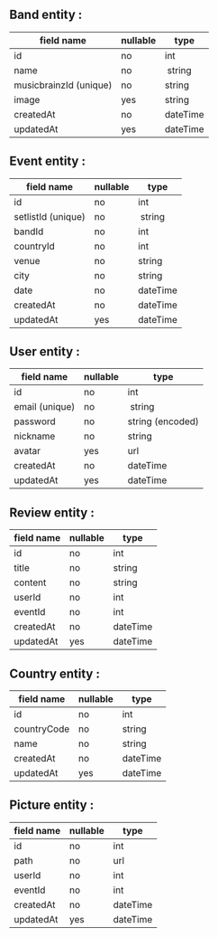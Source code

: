 ## Band entity :

| field name               | nullable            | type                |
|--------------------------|---------------------|---------------------|
| id                     | no                  | int              |
| name                     | no                  | string              |
| musicbrainzId (unique)            | no                  | string              |
| image                    | yes                  | string              |
| createdAt                | no                  | dateTime            |
| updatedAt                | yes                  | dateTime            |


## Event entity :

| field name               | nullable            | type                |
|--------------------------|---------------------|---------------------|
| id                     | no                  | int              |
| setlistId (unique)                    | no                  | string              |
| bandId            | no                  | int              |
| countryId                    | no                  | int              |
| venue                    | no                  | string              |
| city                    | no                  | string              |
| date                    | no                  | dateTime              |
| createdAt                | no                  | dateTime            |
| updatedAt                | yes                  | dateTime            |


## User entity :

| field name               | nullable            | type                |
|--------------------------|---------------------|---------------------|
| id                     | no                  | int              |
| email (unique)                     | no                  | string              |
| password            | no                  | string (encoded)             |
| nickname                    | no                  | string              |
| avatar                    | yes                  | url              |
| createdAt                | no                  | dateTime            |
| updatedAt                | yes                  | dateTime            |


## Review entity :

| field name               | nullable            | type                |
|--------------------------|---------------------|---------------------|
| id                     | no                  | int              |
| title            | no                  | string             |
| content                    | no                  | string              |
| userId                    | no                  | int              |
| eventId                    | no                  | int              |
| createdAt                | no                  | dateTime            |
| updatedAt                | yes                  | dateTime            |


## Country entity :

| field name               | nullable            | type                |
|--------------------------|---------------------|---------------------|
| id                     | no                  | int              |
| countryCode            | no                  | string             |
| name                    | no                  | string              |
| createdAt                | no                  | dateTime            |
| updatedAt                | yes                  | dateTime            |


## Picture entity :

| field name               | nullable            | type                |
|--------------------------|---------------------|---------------------|
| id                     | no                  | int              |
| path                     | no                  | url              |
| userId            | no                  | int             |
| eventId            | no                  | int             |
| createdAt                | no                  | dateTime            |
| updatedAt                | yes                  | dateTime            |

